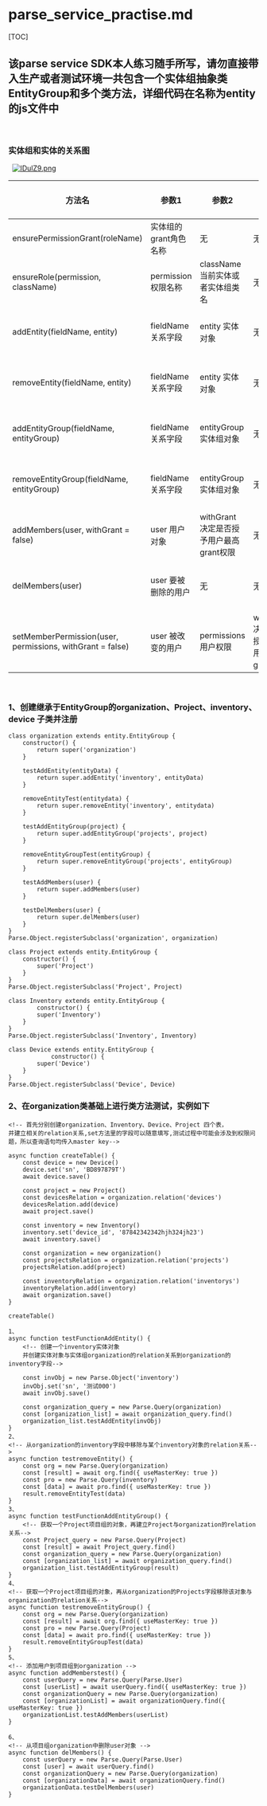 # parse_service_practise.md

[TOC]

## 该parse service SDK本人练习随手所写，请勿直接带入生产或者测试环境一共包含一个实体组抽象类EntityGroup和多个类方法，详细代码在名称为entity的js文件中
&nbsp;
### 实体组和实体的关系图
&nbsp;
[![IDulZ9.png](https://z3.ax1x.com/2021/11/12/IDulZ9.png)](https://imgtu.com/i/IDulZ9)
&nbsp;

|方法名 | 参数1 | 参数2 | 参数3 | 参数4 | 方法作用|
|------ |------|------|------|------|------|
|ensurePermissionGrant(roleName) | 实体组的grant角色名称 | 无 | 无 | 无 | 确保最高权限grant存在|
|ensureRole(permission, className) | permission 权限名称 | className 当前实体或者实体组类名 | 无 | 无 | 确保一般权限存在，存在便返回该权限的Parse.Object|
|addEntity(fieldName, entity) | fieldName 关系字段 | entity 实体对象 | 无 | 无 | 把实体添加到当前实体组的fieldName关系字段里 |
|removeEntity(fieldName, entity) | fieldName 关系字段 | entity 实体对象| 无 | 无 | 把实体从当前实体组的fieldName关系字段里移除|
|addEntityGroup(fieldName, entityGroup) | fieldName 关系字段 | entityGroup 实体组对象| 无 | 无  | 把实体组添加到当前实体组fieldName关系字段里|
|removeEntityGroup(fieldName, entityGroup) | fieldName 关系字段 | entityGroup 实体组对象| 无 | 无  | 把实体组从当前实体组fieldName关系字段里移除|
|addMembers(user, withGrant = false) | user 用户对象 | withGrant 决定是否授予用户最高grant权限| 无 | 无  | 把实体组从当前实体组fieldName关系字段里移除|
|delMembers(user) | user 要被删除的用户 | 无 | 无 | 无 | 删除实体组成员，并在对应的角色权限中删除此成员|
|setMemberPermission(user, permissions, withGrant = false) | user 被改变的用户 | permissions 用户权限 | withGrant 决定是否授予当前用户最高grant权限 | 无 | 改变某实体组成员的权限|

&nbsp;

### 1、创建继承于EntityGroup的organization、Project、inventory、device 子类并注册

```
class organization extends entity.EntityGroup {
	constructor() {
		return super('organization')
	}

	testAddEntity(entityData) {
		return super.addEntity('inventory', entityData)
	}

	removeEntityTest(entitydata) {
		return super.removeEntity('inventory', entitydata)
	}

	testAddEntityGroup(project) {
		return super.addEntityGroup('projects', project)
	}

	removeEntityGroupTest(entityGroup) {
		return super.removeEntityGroup('projects', entityGroup)
	}

	testAddMembers(user) {
		return super.addMembers(user)
	}

	testDelMembers(user) {
		return super.delMembers(user)
	}
}
Parse.Object.registerSubclass('organization', organization)

class Project extends entity.EntityGroup {
	constructor() {
		super('Project')
	}
}
Parse.Object.registerSubclass('Project', Project)

class Inventory extends entity.EntityGroup {
		constructor() {
		super('Inventory')
	}
}
Parse.Object.registerSubclass('Inventory', Inventory)

class Device extends entity.EntityGroup {
			constructor() {
		super('Device')
	}
}
Parse.Object.registerSubclass('Device', Device)

```

### 2、在organization类基础上进行类方法测试，实例如下
```
<!-- 首先分别创建organization、Inventory、Device、Project 四个表，
并建立相关的relation关系,set方法里的字段可以随意填写,测试过程中可能会涉及到权限问题，所以查询语句均传入master key-->

async function createTable() {
	const device = new Device()
	device.set('sn', 'BD897879T')
	await device.save()

	const project = new Project()
	const devicesRelation = organization.relation('devices')
	devicesRelation.add(device)
	await project.save()

	const inventory = new Inventory()
	inventory.set('device_id', '87842342342hjh324jh23')
	await inventory.save()

	const organization = new organization()
	const projectsRelation = organization.relation('projects')
	projectsRelation.add(project)

	const inventoryRelation = organization.relation('inventorys')
	inventoryRelation.add(inventory)
	await organization.save()
}

createTable()

1、
async function testFunctionAddEntity() {
	<!-- 创建一个inventory实体对象
	并创建实体对象与实体组organization的relation关系到organization的inventory字段-->

	const invObj = new Parse.Object('inventory')
	invObj.set('sn', '测试000')
	await invObj.save()

	const organization_query = new Parse.Query(organization)
	const [organization_list] = await organization_query.find()
	organization_list.testAddEntity(invObj)
}
2、
<!-- 从organization的inventory字段中移除与某个inventory对象的relation关系-->
async function testremoveEntity() {
	const org = new Parse.Query(organization)
	const [result] = await org.find({ useMasterKey: true })
	const pro = new Parse.Query(inventory)
	const [data] = await pro.find({ useMasterKey: true })
	result.removeEntityTest(data)
}
3、
async function testFunctionAddEntityGroup() {
	<!-- 获取一个Project项目组的对象，再建立Project与organization的relation关系-->
	const Project_query = new Parse.Query(Project)
	const [result] = await Project_query.find()
	const organization_query = new Parse.Query(organization)
	const [organization_list] = await organization_query.find()
	organization_list.testAddEntityGroup(result)
}
4、
<!-- 获取一个Project项目组的对象，再从organization的Projects字段移除该对象与organization的relation关系-->
async function testremoveEntityGroup() {
	const org = new Parse.Query(organization)
	const [result] = await org.find({ useMasterKey: true })
	const pro = new Parse.Query(Project)
	const [data] = await pro.find({ useMasterKey: true })
	result.removeEntityGroupTest(data)
}
5、
<!-- 添加用户到项目组到organization -->
async function addMemberstest() {
	const userQuery = new Parse.Query(Parse.User)
	const [userList] = await userQuery.find({ useMasterKey: true })
	const organizationQuery = new Parse.Query(organization)
	const [organizationList] = await organizationQuery.find({ useMasterKey: true })
	organizationList.testAddMembers(userList)
}

6、
<!-- 从项目组organization中删除user对象 -->
async function delMembers() {
	const userQuery = new Parse.Query(Parse.User)
	const [user] = await userQuery.find()
	const organizationQuery = new Parse.Query(organization)
	const [organizationData] = await organizationQuery.find()
	organizationData.testDelMembers(user)
}
```

